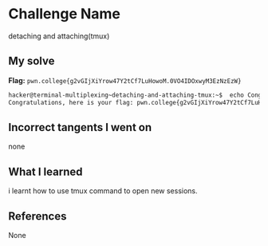 # Challenge Name
detaching and attaching(tmux)

## My solve
**Flag:** `pwn.college{g2vGIjXiYrow47Y2tCf7LuHowoM.0VO4IDOxwyM3EzNzEzW}`

```bash
hacker@terminal-multiplexing~detaching-and-attaching-tmux:~$  echo Congratulations, here is your flag: pwn.college{g2vGIjXiYrow47Y2tCf7LuHowoM.0VO4IDOxwyM3EzNzEzW}
Congratulations, here is your flag: pwn.college{g2vGIjXiYrow47Y2tCf7LuHowoM.0VO4IDOxwyM3EzNzEzW}
```
## Incorrect tangents I went on
none

## What I learned
i learnt how to use tmux command to open new sessions.

## References 
None
